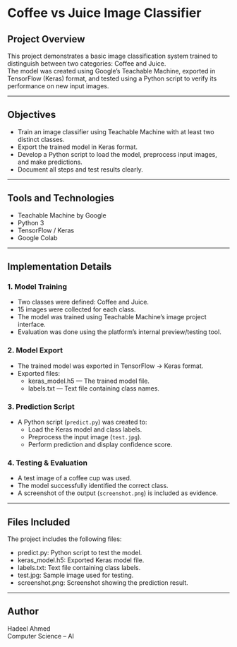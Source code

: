 # Coffee vs Juice Image Classifier

## Project Overview

This project demonstrates a basic image classification system trained to distinguish between two categories: Coffee and Juice.  
The model was created using Google’s Teachable Machine, exported in TensorFlow (Keras) format, and tested using a Python script to verify its performance on new input images.

---

## Objectives

- Train an image classifier using Teachable Machine with at least two distinct classes.
- Export the trained model in Keras format.
- Develop a Python script to load the model, preprocess input images, and make predictions.
- Document all steps and test results clearly.

---

## Tools and Technologies

- Teachable Machine by Google
- Python 3
- TensorFlow / Keras
- Google Colab

---

## Implementation Details

### 1. Model Training
- Two classes were defined: Coffee and Juice.
- 15 images were collected for each class.
- The model was trained using Teachable Machine’s image project interface.
- Evaluation was done using the platform’s internal preview/testing tool.

### 2. Model Export
- The trained model was exported in TensorFlow → Keras format.
- Exported files:
  - keras_model.h5 — The trained model file.
  - labels.txt — Text file containing class names.

### 3. Prediction Script
- A Python script (`predict.py`) was created to:
  - Load the Keras model and class labels.
  - Preprocess the input image (`test.jpg`).
  - Perform prediction and display confidence score.

### 4. Testing & Evaluation
- A test image of a coffee cup was used.
- The model successfully identified the correct class.
- A screenshot of the output (`screenshot.png`) is included as evidence.

---

## Files Included

The project includes the following files:

- predict.py: Python script to test the model.
- keras_model.h5: Exported Keras model file.
- labels.txt: Text file containing class labels.
- test.jpg: Sample image used for testing.
- screenshot.png: Screenshot showing the prediction result.

---

## Author

Hadeel Ahmed  
Computer Science – AI
